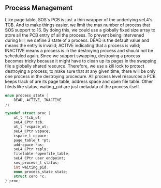 ## Process Management

Like page table, SOS's PCB is just a thin wrapper of  the underlying seL4's TCB. And to make things easier, we limit the max number of process that SOS support to 16. By doing this, we could use a globally fixed size array to store all the PCB entry of all the process.  To prevent being intervened during kill, we define 3 state of a process. DEAD is the default value and means the entry is invalid; ACTIVE indicating that a process is valid; INACTIVE means a process is in the destroying process and should not be scheduled again. Since we support swapping, destroying a process becomes tricky because it might have to clean up its pages in the swapping file a globally shared resource. Therefore, we use a kill lock to protect destroying a process, to make sure that at any given time, there will be only one process in the destroying procedure.  All process level resources a PCB  keeps track of are its page table, address space and open file table. Other fileds like status, waiting_pid are just metadata of the process itself. 

```c
enum process_state {
    DEAD, ACTIVE, INACTIVE
};

typedef struct proc {
    ut_t *tcb_ut;
    seL4_CPtr tcb;
    ut_t *vspace_ut;
    seL4_CPtr vspace;
    cspace_t cspace;
    page_table_t *pt;
    addrspace *as;
    seL4_CPtr reply;
    filetable *openfile_table;
    seL4_CPtr user_endpoint;
    sos_process_t status;
    int waiting_pid;
    enum process_state state;
    struct coro *c;
} proc;
```

